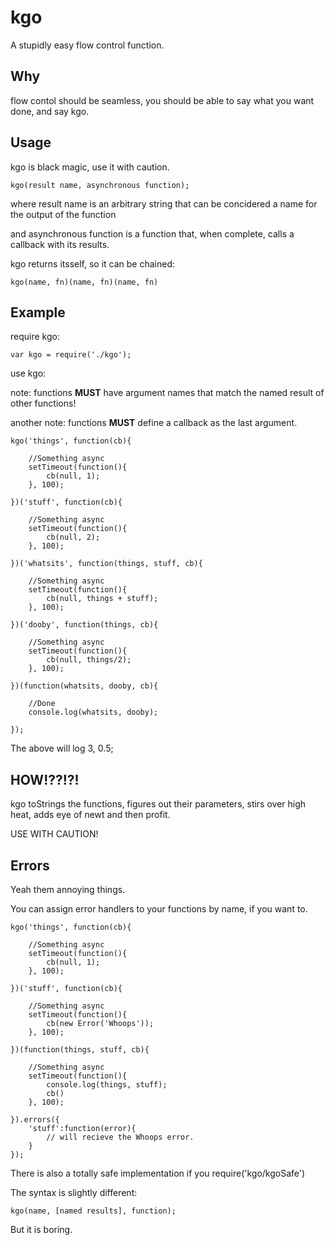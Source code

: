 kgo
===

A stupidly easy flow control function.

## Why

flow contol should be seamless, you should be able to say what you want done, and say kgo.

## Usage

kgo is black magic, use it with caution.

    kgo(result name, asynchronous function);

where result name is an arbitrary string that can be concidered a name for the output of the function

and asynchronous function is a function that, when complete, calls a callback with its results.

kgo returns itsself, so it can be chained:

    kgo(name, fn)(name, fn)(name, fn)

## Example

require kgo:

    var kgo = require('./kgo');

use kgo:

note: functions ****MUST**** have argument names that match the named result of other functions!

another note: functions ****MUST**** define a callback as the last argument.

    kgo('things', function(cb){

        //Something async
        setTimeout(function(){
            cb(null, 1);
        }, 100);

    })('stuff', function(cb){

        //Something async
        setTimeout(function(){
            cb(null, 2);
        }, 100);

    })('whatsits', function(things, stuff, cb){

        //Something async
        setTimeout(function(){
            cb(null, things + stuff);
        }, 100);

    })('dooby', function(things, cb){

        //Something async
        setTimeout(function(){
            cb(null, things/2);
        }, 100);

    })(function(whatsits, dooby, cb){

        //Done
        console.log(whatsits, dooby);

    });

The above will log 3, 0.5;

## HOW!??!?!

kgo toStrings the functions, figures out their parameters, stirs over high heat, adds eye of newt and then profit.

USE WITH CAUTION!

## Errors

Yeah them annoying things.

You can assign error handlers to your functions by name, if you want to.

    kgo('things', function(cb){

        //Something async
        setTimeout(function(){
            cb(null, 1);
        }, 100);

    })('stuff', function(cb){

        //Something async
        setTimeout(function(){
            cb(new Error('Whoops'));
        }, 100);

    })(function(things, stuff, cb){

        //Something async
        setTimeout(function(){
            console.log(things, stuff);
            cb()
        }, 100);

    }).errors({
        'stuff':function(error){
            // will recieve the Whoops error.
        }
    });





There is also a totally safe implementation if you require('kgo/kgoSafe')

The syntax is slightly different:

    kgo(name, [named results], function);

But it is boring.